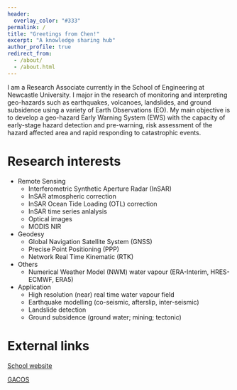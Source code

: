 ```yaml
---
header:
  overlay_color: "#333"
permalink: /
title: "Greetings from Chen!"
excerpt: "A knowledge sharing hub"
author_profile: true
redirect_from: 
  - /about/
  - /about.html
---
```


I am a Research Associate currently in the School of Engineering at Newcastle University. I major in the research of monitoring and interpreting geo-hazards such as earthquakes, volcanoes, landslides, and ground subsidence using a variety of Earth Observations (EO). My main objective is to develop a geo-hazard Early Warning System (EWS) with the capacity of early-stage hazard detection and pre-warning, risk assessment of the hazard affected area and rapid responding to catastrophic events.   

Research interests 
======
- Remote Sensing
  - Interferometric Synthetic Aperture Radar (InSAR)
  - InSAR atmospheric correction
  - InSAR Ocean Tide Loading (OTL) correction
  - InSAR time series anlalysis
  - Optical images
  - MODIS NIR
- Geodesy
  - Global Navigation Satellite System (GNSS)
  - Precise Point Positioning (PPP)
  - Network Real Time Kinematic (RTK)
- Others
  - Numerical Weather Model (NWM) water vapour (ERA-Interim, HRES-ECMWF, ERA5)
- Application
  - High resolution (near) real time water vapour field 
  - Earthquake modelling (co-seismic, afterslip, inter-seismic)
  - Landslide detection 
  - Ground subsidence (ground water; mining; tectonic)

External links
=====

[School website](https://www.ncl.ac.uk/engineering/staff/profile/chenyu.html#background) 

[GACOS](http://ceg-research.ncl.ac.uk/v2/gacos/)

